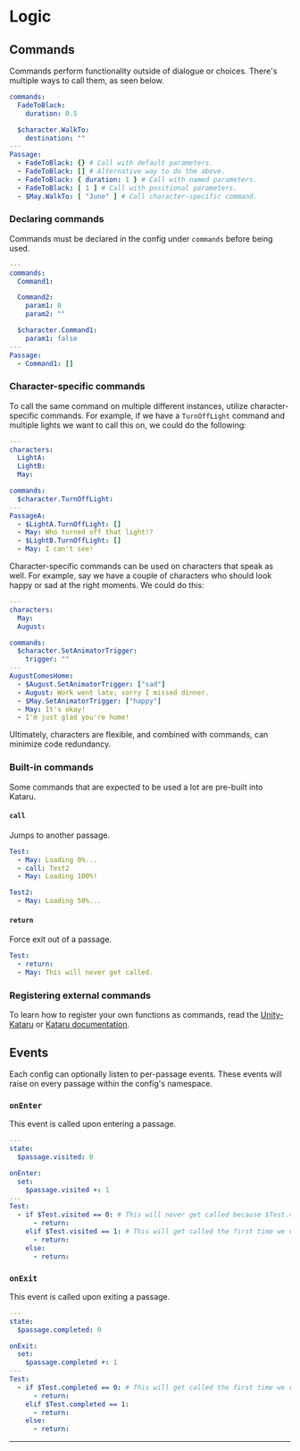 # Logic

## Commands
Commands perform functionality outside of dialogue or choices. There's multiple ways to call them, as seen below.

```yaml
commands:
  FadeToBlack:
    duration: 0.5

  $character.WalkTo:
    destination: ""
---
Passage:
  - FadeToBlack: {} # Call with default parameters.
  - FadeToBlack: [] # Alternative way to do the above.
  - FadeToBlack: { duration: 1 } # Call with named parameters.
  - FadeToBlack: [ 1 ] # Call with positional parameters.
  - $May.WalkTo: [ "June" ] # Call character-specific command.
```

### Declaring commands
Commands must be declared in the config under `commands` before being used. 

```yaml
---
commands: 
  Command1:

  Command2:
    param1: 0
    param2: ""

  $character.Command1:
    param1: false
---
Passage: 
  - Command1: []
```

### Character-specific commands
To call the same command on multiple different instances, utilize character-specific commands. For example, if we have a `TurnOffLight` command and multiple lights we want to call this on, we could do the following:

```yaml
---
characters:
  LightA:
  LightB:
  May:  

commands: 
  $character.TurnOffLight:
---
PassageA:
  - $LightA.TurnOffLight: []
  - May: Who turned off that light!?
  - $LightB.TurnOffLight: []
  - May: I can't see!
```

Character-specific commands can be used on characters that speak as well. For example, say we have a couple of characters who should look happy or sad at the right moments. We could do this:

```yaml
---
characters:
  May:
  August:

commands: 
  $character.SetAnimatorTrigger:
    trigger: ""
---
AugustComesHome:
  - $August.SetAnimatorTrigger: ["sad"]
  - August: Work went late; sorry I missed dinner.
  - $May.SetAnimatorTrigger: ["happy"]
  - May: It's okay! 
  - I'm just glad you're home!
```
Ultimately, characters are flexible, and combined with commands, can minimize code redundancy.

### Built-in commands
Some commands that are expected to be used a lot are pre-built into Kataru.
#### `call`
Jumps to another passage.
```yml
Test:
  - May: Loading 0%...
  - call: Test2
  - May: Loading 100%!

Test2:
  - May: Loading 50%...
```
#### `return`
Force exit out of a passage.
```yml
Test:
  - return:
  - May: This will never get called.
```

### Registering external commands
To learn how to register your own functions as commands, read the <a href="#/api/unity?id=general-steps-before-registering">Unity-Kataru</a> or <a href="#/api/kataru?id=registering-commands">Kataru documentation</a>.

## Events
Each config can optionally listen to per-passage events. These events will raise on every passage within the config's namespace.

### `onEnter`
This event is called upon entering a passage. 
```yaml
---
state:
  $passage.visited: 0

onEnter: 
  set:
    $passage.visited +: 1
---
Test:
  - if $Test.visited == 0: # This will never get called because $Test.visited will have already incremented before we evaluate this condition
      - return: 
    elif $Test.visited == 1: # This will get called the first time we visit Test
      - return:
    else:
      - return:
```
### `onExit`
This event is called upon exiting a passage.
```yaml
---
state:
  $passage.completed: 0

onExit: 
  set:
    $passage.completed +: 1
---
Test:
  - if $Test.completed == 0: # This will get called the first time we visit Test
      - return: 
    elif $Test.completed == 1: 
      - return:
    else:
      - return:
```
---